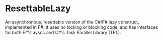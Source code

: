 # ResettableLazy #

An asynchronous, resettable version of the C#/F# lazy construct, implemented in F#.  It uses no locking or blocking code, and has interfaces for both F#'s aysnc and C#'s Task Parallel Library (TPL).
